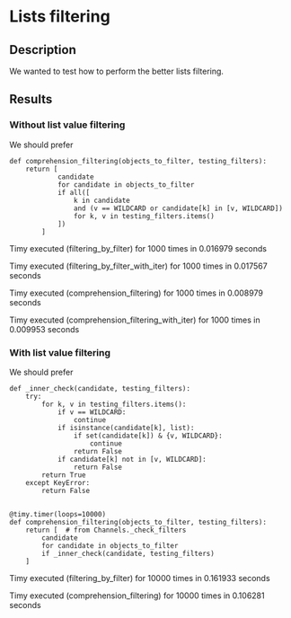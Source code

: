 # Lists filtering
## Description
We wanted to test how to perform the better lists filtering.

## Results
### Without list value filtering
We should prefer
```
def comprehension_filtering(objects_to_filter, testing_filters):
    return [
            candidate
            for candidate in objects_to_filter
            if all([
                k in candidate
                and (v == WILDCARD or candidate[k] in [v, WILDCARD])
                for k, v in testing_filters.items()
            ])
        ]
```

Timy executed (filtering_by_filter) for 1000 times in 0.016979 seconds

Timy executed (filtering_by_filter_with_iter) for 1000 times in 0.017567 seconds

Timy executed (comprehension_filtering) for 1000 times in 0.008979 seconds

Timy executed (comprehension_filtering_with_iter) for 1000 times in 0.009953 seconds

### With list value filtering
We should prefer
```
def _inner_check(candidate, testing_filters):
    try:
        for k, v in testing_filters.items():
            if v == WILDCARD:
                continue
            if isinstance(candidate[k], list):
                if set(candidate[k]) & {v, WILDCARD}:
                    continue
                return False
            if candidate[k] not in [v, WILDCARD]:
                return False
        return True
    except KeyError:
        return False


@timy.timer(loops=10000)
def comprehension_filtering(objects_to_filter, testing_filters):
    return [  # from Channels._check_filters
        candidate
        for candidate in objects_to_filter
        if _inner_check(candidate, testing_filters)
    ]
```

Timy executed (filtering_by_filter) for 10000 times in 0.161933 seconds

Timy executed (comprehension_filtering) for 10000 times in 0.106281 seconds

